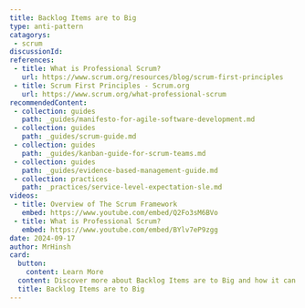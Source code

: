 ```yaml
---
title: Backlog Items are to Big
type: anti-pattern
catagorys: 
 - scrum
discussionId: 
references:
 - title: What is Professional Scrum?
   url: https://www.scrum.org/resources/blog/scrum-first-principles
 - title: Scrum First Principles - Scrum.org
   url: https://www.scrum.org/what-professional-scrum
recommendedContent:
 - collection: guides
   path: _guides/manifesto-for-agile-software-development.md
 - collection: guides
   path: _guides/scrum-guide.md
 - collection: guides
   path: _guides/kanban-guide-for-scrum-teams.md
 - collection: guides
   path: _guides/evidence-based-management-guide.md
 - collection: practices
   path: _practices/service-level-expectation-sle.md
videos:
 - title: Overview of The Scrum Framework
   embed: https://www.youtube.com/embed/Q2Fo3sM6BVo
 - title: What is Professional Scrum?
   embed: https://www.youtube.com/embed/BYlv7eP9zgg
date: 2024-09-17
author: MrHinsh
card:
  button:
    content: Learn More
  content: Discover more about Backlog Items are to Big and how it can help you in your Agile journey!
  title: Backlog Items are to Big
---
```


